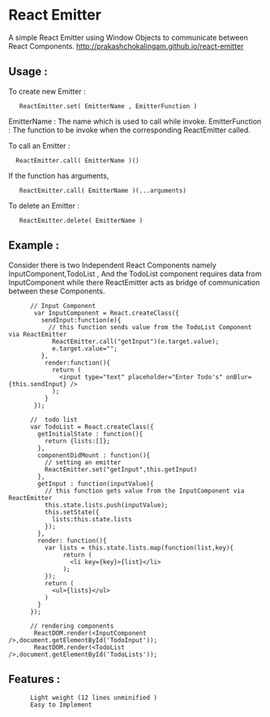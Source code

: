 # React Emitter

   A simple React Emitter using Window Objects to communicate between React Components.
   http://prakashchokalingam.github.io/react-emitter

## Usage :
   To create new Emitter :

       ReactEmitter.set( EmitterName , EmitterFunction )

EmitterName : The name which is used to call while invoke.
EmitterFunction : The function to be invoke when the corresponding ReactEmitter called.

   To call an Emitter :

      ReactEmitter.call( EmitterName )()

   If the function has arguments,

       ReactEmitter.call( EmitterName )(...arguments)


   To delete an Emitter :

       ReactEmitter.delete( EmitterName )

## Example :
   Consider there is two Independent React Components namely InputComponent,TodoList , And the TodoList component requires data from InputComponent while there ReactEmitter acts as bridge of communication between these Components.

          // Input Component
           var InputComponent = React.createClass({
             sendInput:function(e){
               // this function sends value from the TodoList Component via ReactEmitter
                ReactEmitter.call("getInput")(e.target.value);
                e.target.value="";
             },
              render:function(){
                return (
                  <input type="text" placeholder="Enter Todo's" onBlur={this.sendInput} />
                );
              }
           });

          //  todo list
          var TodoList = React.createClass({
            getInitialState : function(){
              return {lists:[]};
            },
            componentDidMount : function(){
              // setting an emitter
              ReactEmitter.set("getInput",this.getInput)
            },
            getInput : function(inputValue){
              // this function gets value from the InputComponent via ReactEmitter
              this.state.lists.push(inputValue);
              this.setState({
                lists:this.state.lists
              });
            },
            render: function(){
              var lists = this.state.lists.map(function(list,key){
                   return (
                     <li key={key}>{list}</li>
                   );
              });
              return (
                <ul>{lists}</ul>
              )
            }
          });

          // rendering components
           ReactDOM.render(<InputComponent />,document.getElementById('TodoInput'));
           ReactDOM.render(<TodoList />,document.getElementById('TodoLists'));
         
## Features :

          Light weight (12 lines unminified )
          Easy to Implement
